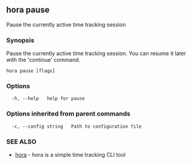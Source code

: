 ## hora pause

Pause the currently active time tracking session

### Synopsis

Pause the currently active time tracking session. You can resume it later with the 'continue' command.

```
hora pause [flags]
```

### Options

```
  -h, --help   help for pause
```

### Options inherited from parent commands

```
  -c, --config string   Path to configuration file
```

### SEE ALSO

* [hora](README.md)	 - hora is a simple time tracking CLI tool

